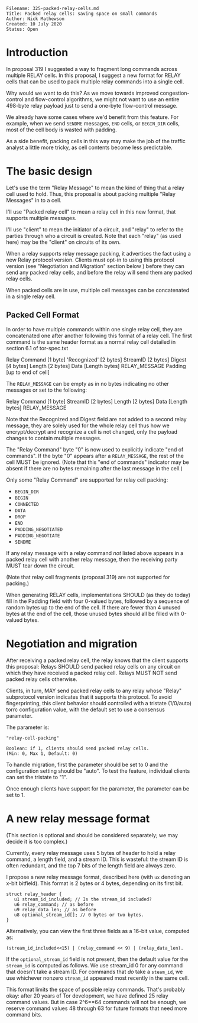```
Filename: 325-packed-relay-cells.md
Title: Packed relay cells: saving space on small commands
Author: Nick Mathewson
Created: 10 July 2020
Status: Open
```

# Introduction

In proposal 319 I suggested a way to fragment long commands across
multiple RELAY cells.  In this proposal, I suggest a new format for
RELAY cells that can be used to pack multiple relay commands into a
single cell.

Why would we want to do this?  As we move towards improved
congestion-control and flow-control algorithms, we might not want to
use an entire 498-byte relay payload just to send a one-byte
flow-control message.

We already have some cases where we'd benefit from this feature.
For example, when we send `SENDME` messages, `END` cells, or `BEGIN_DIR`
cells, most of the cell body is wasted with padding.

As a side benefit, packing cells in this way may make the job of the
traffic analyst a little more tricky, as cell contents become less
predictable.

# The basic design

Let's use the term "Relay Message" to mean the kind of thing that a
relay cell used to hold.  Thus, this proposal is about packing
multiple "Relay Messages" in to a cell.

I'll use "Packed relay cell" to mean a relay cell in this new
format, that supports multiple messages.

I'll use "client" to mean the initiator of a circuit, and "relay" to
refer to the parties through who a circuit is created.  Note that
each "relay" (as used here) may be the "client" on circuits of its own.

When a relay supports relay message packing, it advertises the fact using a
new Relay protocol version.  Clients must opt-in to using this protocol
version (see "Negotiation and Migration" section below ) before they can send
any packed relay cells, and before the relay will send them any packed relay
cells.

When packed cells are in use, multiple cell messages can be
concatenated in a single relay cell.

## Packed Cell Format

In order to have multiple commands within one single relay cell, they are
concatenated one after another following this format of a relay cell. The
first command is the same header format as a normal relay cell detailed in
section 6.1 of tor-spec.txt

  Relay Command   [1 byte]
  'Recognized'    [2 bytes]
  StreamID        [2 bytes]
  Digest          [4 bytes]
  Length          [2 bytes]
  Data            [Length bytes]
  RELAY\_MESSAGE
  Padding         [up to end of cell]

The `RELAY_MESSAGE` can be empty as in no bytes indicating no other messages
or set to the following:

   Relay Command   [1 byte]
   StreamID        [2 bytes]
   Length          [2 bytes]
   Data            [Length bytes]
   RELAY\_MESSAGE

Note that the Recognized and Digest field are not added to a second relay
message, they are solely used for the whole relay cell thus how we
encrypt/decrypt and recognize a cell is not changed, only the payload changes
to contain multiple messages.

The "Relay Command" byte "0" is now used to explicitly indicate "end of
commands".  If the byte "0" appears after a `RELAY_MESSAGE`, the rest of the
cell MUST be ignored.  (Note that this "end of commands" indicator may be
absent if there are no bytes remaining after the last message in the cell.)

Only some "Relay Command" are supported for relay cell packing:
  - `BEGIN_DIR`
  - `BEGIN`
  - `CONNECTED`
  - `DATA`
  - `DROP`
  - `END`
  - `PADDING_NEGOTIATED`
  - `PADDING_NEGOTIATE`
  - `SENDME`

If any relay message with a relay command _not_ listed above appears
in a packed relay cell with another relay message, then the
receiving party MUST tear down the circuit.

(Note that relay cell fragments (proposal 319) are not supported for
packing.)

When generating RELAY cells, implementations SHOULD (as they do today) fill in
the Padding field with four 0-valued bytes, followed by a sequence of random
bytes up to the end of the cell. If there are fewer than 4 unused bytes at the
end of the cell, those unused bytes should all be filled with 0-valued bytes.

# Negotiation and migration

After receiving a packed relay cell, the relay knows that the client
supports this proposal: Relays SHOULD send packed relay
cells on any circuit on which they have received a packed relay
cell.  Relays MUST NOT send packed relay cells otherwise.

Clients, in turn, MAY send packed relay cells to any relay whose
"Relay" subprotocol version indicates that it supports this
protocol.  To avoid fingerprinting, this client behavior should
controlled with a tristate (1/0/auto) torrc configuration value,
with the default set to use a consensus parameter.

The parameter is:

    "relay-cell-packing"

    Boolean: if 1, clients should send packed relay cells.
    (Min: 0, Max 1, Default: 0)

To handle migration, first the parameter should be set to 0 and the
configuration setting should be "auto".  To test the feature, individual
clients can set the tristate to "1".

Once enough clients have support for the parameter, the parameter
can be set to 1.


# A new relay message format

(This section is optional and should be considered separately; we
may decide it is too complex.)

Currently, every relay message uses 5 bytes of header to hold a
relay command, a length field, and a stream ID.  This is wasteful:
the stream ID is often redundant, and the top 7 bits of the length
field are always zero.

I propose a new relay message format, described here (with `ux`
denoting an x-bit bitfield).  This format is 2 bytes or 4 bytes,
depending on its first bit.

    struct relay_header {
       u1 stream_id_included; // Is the stream_id included?
       u6 relay_command; // as before
       u9 relay_data_len; // as before
       u8 optional_stream_id[]; // 0 bytes or two bytes.
    }

Alternatively, you can view the first three fields as a 16-bit
value, computed as:

    (stream_id_included<<15) | (relay_command << 9) | (relay_data_len).

If the `optional_stream_id` field is not present, then the default
value for the `stream_id` is computed as follows.  We use stream_id 0
for any command that doesn't take a stream ID.  For commands that
_do_ take a `steam_id`, we use whichever nonzero `stream_id` appeared
most recently in the same cell.

This format limits the space of possible relay commands.  That's
probably okay: after 20 years of Tor development, we have defined 25
relay command values.  But in case 2^6==64 commands will not be
enough, we reserve command values 48 through 63 for future formats
that need more command bits.

